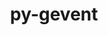 ---
title: "py-gevent"
layout: cache
categories: [package, develop-2025-02-09]
meta: {"versions": ["24.11.1"], "compilers": ["gcc@=11.1.0", "gcc@=11.4.0", "oneapi@=2024.2.1"], "oss": ["ubuntu20.04", "ubuntu22.04"], "platforms": ["linux"], "targets": ["neoverse_v2", "x86_64_v3"], "stacks": ["data-vis-sdk", "e4s", "e4s-neoverse-v2", "e4s-oneapi", "root"], "num_specs": 16, "num_specs_by_stack": {"data-vis-sdk": 1, "root": 16, "e4s-neoverse-v2": 4, "e4s": 5, "e4s-oneapi": 6}}
spec_details: [{"hash": "3q22qn6xqj3m4bnqwfcptixkzbazdbng", "compiler": "gcc@=11.1.0", "versions": ["24.11.1"], "os": "ubuntu20.04", "platform": "linux", "target": "x86_64_v3", "variants": ["build_system=python_pip"], "stacks": ["data-vis-sdk", "root"], "size": "-", "tarball": "https://binaries.spack.io/develop-2025-02-09/build_cache/linux-ubuntu20.04-x86_64_v3/gcc-11.1.0/py-gevent-24.11.1/linux-ubuntu20.04-x86_64_v3-gcc-11.1.0-py-gevent-24.11.1-3q22qn6xqj3m4bnqwfcptixkzbazdbng.spack"}, {"hash": "3ubxkdaubqemop6aefo5z6knd3hf7aho", "compiler": "gcc@=11.4.0", "versions": ["24.11.1"], "os": "ubuntu22.04", "platform": "linux", "target": "neoverse_v2", "variants": ["build_system=python_pip"], "stacks": ["root", "e4s-neoverse-v2"], "size": "-", "tarball": "https://binaries.spack.io/develop-2025-02-09/build_cache/linux-ubuntu22.04-neoverse_v2/gcc-11.4.0/py-gevent-24.11.1/linux-ubuntu22.04-neoverse_v2-gcc-11.4.0-py-gevent-24.11.1-3ubxkdaubqemop6aefo5z6knd3hf7aho.spack"}, {"hash": "b2lag4szlaxnv5ru4vlq5aov4yvo2xco", "compiler": "gcc@=11.4.0", "versions": ["24.11.1"], "os": "ubuntu22.04", "platform": "linux", "target": "neoverse_v2", "variants": ["build_system=python_pip"], "stacks": ["root", "e4s-neoverse-v2"], "size": "-", "tarball": "https://binaries.spack.io/develop-2025-02-09/build_cache/linux-ubuntu22.04-neoverse_v2/gcc-11.4.0/py-gevent-24.11.1/linux-ubuntu22.04-neoverse_v2-gcc-11.4.0-py-gevent-24.11.1-b2lag4szlaxnv5ru4vlq5aov4yvo2xco.spack"}, {"hash": "emffj7rt7227avmoahfduklfh3jt7c6b", "compiler": "gcc@=11.4.0", "versions": ["24.11.1"], "os": "ubuntu22.04", "platform": "linux", "target": "neoverse_v2", "variants": ["build_system=python_pip"], "stacks": ["root", "e4s-neoverse-v2"], "size": "-", "tarball": "https://binaries.spack.io/develop-2025-02-09/build_cache/linux-ubuntu22.04-neoverse_v2/gcc-11.4.0/py-gevent-24.11.1/linux-ubuntu22.04-neoverse_v2-gcc-11.4.0-py-gevent-24.11.1-emffj7rt7227avmoahfduklfh3jt7c6b.spack"}, {"hash": "kicjv3hodwmccoyyhb7c7a7afqfrch5b", "compiler": "gcc@=11.4.0", "versions": ["24.11.1"], "os": "ubuntu22.04", "platform": "linux", "target": "neoverse_v2", "variants": ["build_system=python_pip"], "stacks": ["root", "e4s-neoverse-v2"], "size": "-", "tarball": "https://binaries.spack.io/develop-2025-02-09/build_cache/linux-ubuntu22.04-neoverse_v2/gcc-11.4.0/py-gevent-24.11.1/linux-ubuntu22.04-neoverse_v2-gcc-11.4.0-py-gevent-24.11.1-kicjv3hodwmccoyyhb7c7a7afqfrch5b.spack"}, {"hash": "xymesedoz6mb7kk3np22gfopyd76wlfz", "compiler": "gcc@=11.4.0", "versions": ["24.11.1"], "os": "ubuntu22.04", "platform": "linux", "target": "x86_64_v3", "variants": ["build_system=python_pip"], "stacks": ["root", "e4s"], "size": "-", "tarball": "https://binaries.spack.io/develop-2025-02-09/build_cache/linux-ubuntu22.04-x86_64_v3/gcc-11.4.0/py-gevent-24.11.1/linux-ubuntu22.04-x86_64_v3-gcc-11.4.0-py-gevent-24.11.1-xymesedoz6mb7kk3np22gfopyd76wlfz.spack"}, {"hash": "bzvvespqe6k5xp333emzxtxuguqo23zc", "compiler": "gcc@=11.4.0", "versions": ["24.11.1"], "os": "ubuntu22.04", "platform": "linux", "target": "x86_64_v3", "variants": ["build_system=python_pip"], "stacks": ["root", "e4s"], "size": "-", "tarball": "https://binaries.spack.io/develop-2025-02-09/build_cache/linux-ubuntu22.04-x86_64_v3/gcc-11.4.0/py-gevent-24.11.1/linux-ubuntu22.04-x86_64_v3-gcc-11.4.0-py-gevent-24.11.1-bzvvespqe6k5xp333emzxtxuguqo23zc.spack"}, {"hash": "awwbbsene6h3xdaaeh5afjfgx3qsda7r", "compiler": "gcc@=11.4.0", "versions": ["24.11.1"], "os": "ubuntu22.04", "platform": "linux", "target": "x86_64_v3", "variants": ["build_system=python_pip"], "stacks": ["root", "e4s"], "size": "-", "tarball": "https://binaries.spack.io/develop-2025-02-09/build_cache/linux-ubuntu22.04-x86_64_v3/gcc-11.4.0/py-gevent-24.11.1/linux-ubuntu22.04-x86_64_v3-gcc-11.4.0-py-gevent-24.11.1-awwbbsene6h3xdaaeh5afjfgx3qsda7r.spack"}, {"hash": "7r5swstgddkx3htx5figbzgjol4senpt", "compiler": "gcc@=11.4.0", "versions": ["24.11.1"], "os": "ubuntu22.04", "platform": "linux", "target": "x86_64_v3", "variants": ["build_system=python_pip"], "stacks": ["root", "e4s"], "size": "-", "tarball": "https://binaries.spack.io/develop-2025-02-09/build_cache/linux-ubuntu22.04-x86_64_v3/gcc-11.4.0/py-gevent-24.11.1/linux-ubuntu22.04-x86_64_v3-gcc-11.4.0-py-gevent-24.11.1-7r5swstgddkx3htx5figbzgjol4senpt.spack"}, {"hash": "blbbux3fxjlx4sosjgc4oqrd3445ywpe", "compiler": "gcc@=11.4.0", "versions": ["24.11.1"], "os": "ubuntu22.04", "platform": "linux", "target": "x86_64_v3", "variants": ["build_system=python_pip"], "stacks": ["root", "e4s"], "size": "-", "tarball": "https://binaries.spack.io/develop-2025-02-09/build_cache/linux-ubuntu22.04-x86_64_v3/gcc-11.4.0/py-gevent-24.11.1/linux-ubuntu22.04-x86_64_v3-gcc-11.4.0-py-gevent-24.11.1-blbbux3fxjlx4sosjgc4oqrd3445ywpe.spack"}, {"hash": "txf4a4begtuhxafpaa6fl4vcyijtrq7b", "compiler": "oneapi@=2024.2.1", "versions": ["24.11.1"], "os": "ubuntu22.04", "platform": "linux", "target": "x86_64_v3", "variants": ["build_system=python_pip"], "stacks": ["root", "e4s-oneapi"], "size": "-", "tarball": "https://binaries.spack.io/develop-2025-02-09/build_cache/linux-ubuntu22.04-x86_64_v3/oneapi-2024.2.1/py-gevent-24.11.1/linux-ubuntu22.04-x86_64_v3-oneapi-2024.2.1-py-gevent-24.11.1-txf4a4begtuhxafpaa6fl4vcyijtrq7b.spack"}, {"hash": "imsy3fsoe57q2vcmfq4babc2ovs36niy", "compiler": "oneapi@=2024.2.1", "versions": ["24.11.1"], "os": "ubuntu22.04", "platform": "linux", "target": "x86_64_v3", "variants": ["build_system=python_pip"], "stacks": ["root", "e4s-oneapi"], "size": "-", "tarball": "https://binaries.spack.io/develop-2025-02-09/build_cache/linux-ubuntu22.04-x86_64_v3/oneapi-2024.2.1/py-gevent-24.11.1/linux-ubuntu22.04-x86_64_v3-oneapi-2024.2.1-py-gevent-24.11.1-imsy3fsoe57q2vcmfq4babc2ovs36niy.spack"}, {"hash": "ynbh6pdodtypjyxjb4uxuediyhj6t2lq", "compiler": "oneapi@=2024.2.1", "versions": ["24.11.1"], "os": "ubuntu22.04", "platform": "linux", "target": "x86_64_v3", "variants": ["build_system=python_pip"], "stacks": ["root", "e4s-oneapi"], "size": "-", "tarball": "https://binaries.spack.io/develop-2025-02-09/build_cache/linux-ubuntu22.04-x86_64_v3/oneapi-2024.2.1/py-gevent-24.11.1/linux-ubuntu22.04-x86_64_v3-oneapi-2024.2.1-py-gevent-24.11.1-ynbh6pdodtypjyxjb4uxuediyhj6t2lq.spack"}, {"hash": "q5nwmsew4m3wrhiq6ltlagnfbrpt5k4p", "compiler": "oneapi@=2024.2.1", "versions": ["24.11.1"], "os": "ubuntu22.04", "platform": "linux", "target": "x86_64_v3", "variants": ["build_system=python_pip"], "stacks": ["root", "e4s-oneapi"], "size": "-", "tarball": "https://binaries.spack.io/develop-2025-02-09/build_cache/linux-ubuntu22.04-x86_64_v3/oneapi-2024.2.1/py-gevent-24.11.1/linux-ubuntu22.04-x86_64_v3-oneapi-2024.2.1-py-gevent-24.11.1-q5nwmsew4m3wrhiq6ltlagnfbrpt5k4p.spack"}, {"hash": "7r4g6rimgxn6e2ltc3mwnygbxsejdlym", "compiler": "oneapi@=2024.2.1", "versions": ["24.11.1"], "os": "ubuntu22.04", "platform": "linux", "target": "x86_64_v3", "variants": ["build_system=python_pip"], "stacks": ["root", "e4s-oneapi"], "size": "-", "tarball": "https://binaries.spack.io/develop-2025-02-09/build_cache/linux-ubuntu22.04-x86_64_v3/oneapi-2024.2.1/py-gevent-24.11.1/linux-ubuntu22.04-x86_64_v3-oneapi-2024.2.1-py-gevent-24.11.1-7r4g6rimgxn6e2ltc3mwnygbxsejdlym.spack"}, {"hash": "l3iu5jv57xcwqldjcmkxh65popcpivym", "compiler": "oneapi@=2024.2.1", "versions": ["24.11.1"], "os": "ubuntu22.04", "platform": "linux", "target": "x86_64_v3", "variants": ["build_system=python_pip"], "stacks": ["root", "e4s-oneapi"], "size": "-", "tarball": "https://binaries.spack.io/develop-2025-02-09/build_cache/linux-ubuntu22.04-x86_64_v3/oneapi-2024.2.1/py-gevent-24.11.1/linux-ubuntu22.04-x86_64_v3-oneapi-2024.2.1-py-gevent-24.11.1-l3iu5jv57xcwqldjcmkxh65popcpivym.spack"}]
---